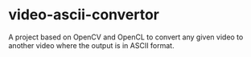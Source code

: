 video-ascii-convertor
=====================

A project based on OpenCV and OpenCL to convert any given video to another video where the output is in ASCII format.
